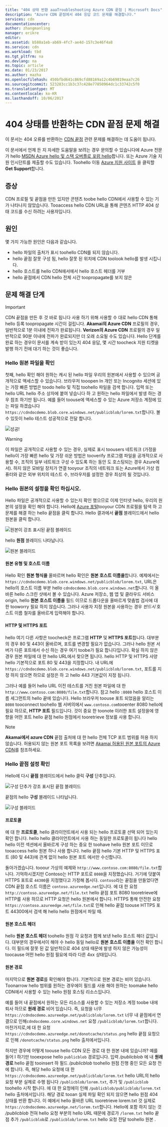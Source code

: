 ```yaml
---
title: "404 상태 반환 aaaTroubleshooting Azure CDN 끝점 | Microsoft Docs"
description: "Azure CDN 끝점에서 404 응답 코드 문제를 해결합니다."
services: cdn
documentationcenter: 
author: zhangmanling
manager: erikre
editor: 
ms.assetid: b588a1eb-ab69-4fc7-ae4d-157c3e46f4a8
ms.service: cdn
ms.workload: tbd
ms.tgt_pltfrm: na
ms.devlang: na
ms.topic: article
ms.date: 01/23/2017
ms.author: mazha
ms.openlocfilehash: 450bfbd641c869cfd88169a12c4b69819eaa7c26
ms.sourcegitcommit: 523283cc1b3c37c428e77850964dc1c33742c5f0
ms.translationtype: MT
ms.contentlocale: ko-KR
ms.lasthandoff: 10/06/2017
---
```

# <a name="troubleshooting-cdn-endpoints-returning-404-statuses"></a>404 상태를 반환하는 CDN 끝점 문제 해결
이 문서는 404 오류를 반환하는 [CDN 끝점](cdn-create-new-endpoint.md) 관련 문제를 해결하는 데 도움이 됩니다.

이 문서에서 언제 든 지 자세한 도움말을 보려는 경우 문의할 수 있습니다에 Azure 전문가 hello [MSDN Azure hello 및 스택 오버플로 포럼 hello](https://azure.microsoft.com/support/forums/)합니다. 또는 Azure 기술 지원 인시던트를 제출할 수도 있습니다. Toohello 이동 [Azure 지원 사이트](https://azure.microsoft.com/support/options/) 을 클릭할 **Get Support**합니다.

## <a name="symptom"></a>증상
CDN 프로필 및 끝점을 만든 있지만 콘텐츠 toobe hello CDN에서 사용할 수 있는 기가 나타나지 않았습니다.  Tooaccess hello CDN URL을 통해 콘텐츠 HTTP 404 상태 코드를 수신 하려는 사용자입니다. 

## <a name="cause"></a>원인
몇 가지 가능한 원인은 다음과 같습니다.

* hello 파일의 출처가 표시 toohello CDN를 되지 않습니다.
* hello 끝점 잘못 구성 됨, hello 잘못 된 위치에 CDN toolook hello를 발생 시킵니다.
* hello 호스트를 hello CDN에서에서 hello 호스트 헤더를 거부
* hello 끝점에서 CDN hello 전체 시간 toopropagate를 보지 않은

## <a name="troubleshooting-steps"></a>문제 해결 단계
> [!IMPORTANT]
> CDN 끝점을 만든 후 것 바로 됩니다 사용 하기 위해 사용할 수 대로 hello CDN 통해 hello 등록 toopropagate 시간이 걸립니다.  <b>Akamai의 Azure CDN</b> 프로필의 경우, 일반적으로 1분 이내에 전파가 완료됩니다.  <b>Verizon의 Azure CDN</b> 프로필의 경우 일반적으로 90분 이내에 전파가 완료되지만 더 오래 소요될 수도 있습니다.  Hello 단계를 완료 하는 경우이 문서를 계속 받이 있는지 404 응답, 몇 시간 toocheck 지원 티켓을 발행 하기 전에 대기 하는 것이 좋습니다.
> 
> 

### <a name="check-hello-origin-file"></a>Hello 원본 파일을 확인
첫째, hello 확인 해야 원하는 캐시 된 hello 파일 우리의 원본에서 사용할 수 있으며 공개적으로 액세스할 수 있습니다.  브라우저 tooopen In 개인 또는 Incognito 세션에 있는 가장 빠른 방법은 toodo hello 및 직접 toohello 파일을 검색 합니다.  입력 또는 hello URL hello 주소 상자에 붙여 넣습니다 하 고 원하는 hello 파일에서 발생 하는 경우 참조 하기만 됩니다.  예를 들어 toouse에 액세스할 수 있는 Azure 저장소 계정에 있는 파일 하겠습니다 `https://cdndocdemo.blob.core.windows.net/publicblob/lorem.txt`합니다.  볼 수 있듯이 hello 테스트 성공적으로 전달 합니다.

![성공!](./media/cdn-troubleshoot-endpoint/cdn-origin-file.png)

> [!WARNING]
> 이 파일은 공개적으로 사용할 수 있는 경우, 실제로 표시 toousers 네트워크 (가정을 hello이 가장 빠른 hello 및 가장 쉬운 방법은 tooverify 프로그램 파일을 공개적으로 사용할 수, 조직의 일부 네트워크 구성 수 있도록 하는 동안 도 호스팅되는 경우 Azure에서).  하지 않은 모바일 장치가 연결 tooyour 조직의 네트워크 또는 Azure에서 가상 컴퓨터와 같은 외부 위치의 테스트 수, 브라우저를 설정한 경우 최상의 될 것입니다.
> 
> 

### <a name="check-hello-origin-settings"></a>Hello 원본의 설정을 확인 하십시오.
Hello 파일은 공개적으로 사용할 수 있는지 확인 했으므로 이제 인터넷 hello, 우리의 원본의 설정을 확인 해야 합니다.  Hello에 [Azure 포털](https://portal.azure.com)tooyour CDN 프로필을 탐색 하 고 문제를 해결 하는 hello 끝점을 클릭 합니다.  Hello 결과에서 **끝점** 블레이드에서 hello 원본을 클릭 합니다.  

![원본이 강조 표시된 끝점 블레이드](./media/cdn-troubleshoot-endpoint/cdn-endpoint.png)

hello **원점** 블레이드 나타납니다. 

![원본 블레이드](./media/cdn-troubleshoot-endpoint/cdn-origin-settings.png)

#### <a name="origin-type-and-hostname"></a>원본 유형 및 호스트 이름
Hello 확인 **원본 형식을** 올바르며 hello 확인은 **원본 호스트 이름을**합니다.  예제에서는 `https://cdndocdemo.blob.core.windows.net/publicblob/lorem.txt`, URL은 hello의 호스트 이름 부분 hello `cdndocdemo.blob.core.windows.net`합니다.  이 올바른 hello 스크린 샷에서 볼 수 있습니다.  Azure 저장소, 웹 앱 및 클라우드 서비스 origin, hello **원본 호스트 이름을** 필드 이므로 드롭다운을 올바르게 맞춤법 검사에 대 한 tooworry 필요 하지 않습니다.  그러나 사용자 지정 원본을 사용하는 경우 *반드시* 호스트 이름 철자를 올바르게 입력해야 합니다.

#### <a name="http-and-https-ports"></a>HTTP 및 HTTPS 포트
hello 여기 다른 사항은 toocheck은 프로그램 **HTTP** 및 **HTTPS 포트**합니다.  대부분의 경우 80 및 443이 올바르며, 포트를 변경할 필요가 없습니다.  그러나 hello 원본 서버가 다른 포트에서 수신 하는 경우 여기 toobe가 필요 합니다입니다.  확실 하지 않은 경우 원본 파일에 대 한 hello URL에서 찾으면 됩니다.  hello HTTP 및 HTTPS 사양 hello 기본적으로 포트 80 및 443을 지정합니다. 내 URL에 `https://cdndocdemo.blob.core.windows.net/publicblob/lorem.txt`, 포트를 지정 하지 않으면 하므로 설정은 하 고 hello 443 기본값이 지정 됩니다.  

그러나 예를 들어 hello URL 이전 테스트를 거친 원본 파일에 대 한 `http://www.contoso.com:8080/file.txt`합니다.  참고 hello `:8080` hello 호스트 이름 세그먼트의 hello 끝에 있습니다.  Hello 브라우저 toouse 포트 되었음을 알리는 `8080` tooconnect toohello 웹 서버의에서 `www.contoso.com`tooenter 8080 hello에 필요 하므로, **HTTP 포트** 필드입니다.  것이 중요 한 toonote 이러한 포트 설정을에 영향을 어떤 포트 hello 끝점 hello 원점에서 tooretrieve 정보를 사용 합니다.

> [!NOTE]
> **Akamai에서 azure CDN** 끝점 출처에 대 한 hello 전체 TCP 포트 범위를 허용 하지 않습니다.  허용되지 않는 원본 포트 목록을 보려면 [Akamai 허용된 원본 포트의 Azure CDN](https://msdn.microsoft.com/library/mt757337.aspx)를 참조하세요.  
> 
> 

### <a name="check-hello-endpoint-settings"></a>Hello 끝점 설정 확인
Hello에 다시 **끝점** 블레이드에서 hello 클릭 **구성** 단추입니다.

![구성 단추가 강조 표시된 끝점 블레이드](./media/cdn-troubleshoot-endpoint/cdn-endpoint-configure-button.png)

끝점의 hello **구성** 블레이드 나타납니다.

![구성 블레이드](./media/cdn-troubleshoot-endpoint/cdn-configure.png)

#### <a name="protocols"></a>프로토콜
에 대 한 **프로토콜**, hello 클라이언트에서 사용 되는 hello 프로토콜 선택 되어 있는지 확인 합니다.  hello hello 클라이언트에서 사용 하는 동일한 프로토콜이 됩니다 hello hello 이전 섹션에서 올바르게 구성 하는 중요 한 toohave hello 원본 포트 이므로 tooaccess hello 원본 하나 사용 합니다.  hello 끝점 hello 기본 HTTP 및 HTTPS 포트 (80 및 443)에 관계 없이 hello 원본 포트 에서만 수신합니다.

돌아가겠습니다. tooour 가상의 예제와 `http://www.contoso.com:8080/file.txt`합니다.  기억하시겠지만 Contoso는 HTTP 포트로 `8080`을 지정했습니다. 거기에 덧붙여 HTTPS 포트로 `44300`을 지정했다고 가정해 봅시다.  `contoso`라는 끝점을 만들었다면 CDN 끝점 호스트 이름은 `contoso.azureedge.net`입니다.  에 대 한 요청 `http://contoso.azureedge.net/file.txt` hello 끝점 포트 8080 tooretrieve에 HTTP를 사용 하므로 HTTP 요청은 hello 원본에서 합니다.  HTTPS 통해 안전한 요청 `https://contoso.azureedge.net/file.txt`로 인해 hello 끝점 toouse HTTPS 포트 44300에서 검색 해 hello hello 원점에서 파일 때.

#### <a name="origin-host-header"></a>원본 호스트 헤더
hello **원본 호스트 헤더** toohello 원점 각 요청과 함께 보낸 hello 호스트 헤더 값입니다.  대부분의 경우에서이 해야 수 hello 동일 hello로 **원본 호스트 이름을** 이전 확인 합니다.  이 필드에 잘못 된 값 일반적으로 404 상태 때문에 발생 하지 않은 가능성이 toocause 어떤 hello 원점 필요에 따라 다른 4xx 상태입니다.

#### <a name="origin-path"></a>원본 경로
마지막으로 **원본 경로**를 확인해야 합니다.  기본적으로 원본 경로는 비어 있습니다.  Toonarrow hello 범위를 원하는 경우에이 필드를 사용 해야 원하는 toomake hello CDN에서 사용할 수 있는 hello 원점 호스팅 리소스입니다.  

예를 들어 내 끝점에서 원하는 모든 리소스를 사용할 수 있는 저장소 계정 toobe 내에 퇴사 하므로 **원래 경로** 비어 있습니다.  즉, 요청을 너무`https://cdndocdemo.azureedge.net/publicblob/lorem.txt` 너무 내 끝점에서 연결으로 인해`cdndocdemo.core.windows.net` 요청 `/publicblob/lorem.txt`합니다.  마찬가지로,에 대 한 요청 `https://cdndocdemo.azureedge.net/donotcache/status.png` hello 끝점 요청으로 인해 `/donotcache/status.png` hello 출처에서입니다.

하지만 경우에 어떻게 toouse hello CDN 모든 경로 대 한 원본 내에 있습니까?  예를 들어 I 하기만 tooexpose hello `publicblob` 경로입니다.  입력 */publicblob* 에 내 **원래 경로** hello 끝점 tooinsert 하 필드 */publicblob* toohello 원점 진행 중인 모든 요청 전에 합니다.  즉, 해당 hello 요청에 대 한 `https://cdndocdemo.azureedge.net/publicblob/lorem.txt` hello URL의 hello 요청 부분 실제로 수행 됩니다 `/publicblob/lorem.txt`, 추가 및 `/publicblob` toohello 시작 합니다. 에 대 한 요청에이 인해 `/publicblob/publicblob/lorem.txt` hello 출처에서입니다.  해당 경로 tooan 실제 파일 확인 되지 않으면 hello 원점 404 상태를 반환 합니다.  이 예에서 hello 올바른 URL tooretrieve lorem.txt 것 실제로 `https://cdndocdemo.azureedge.net/lorem.txt`합니다.  Hello에 포함 하지 않는 것 */publicblob* 전혀 hello 요청 부분의 hello URL 때문에 경로가 `/lorem.txt` hello 끝점 추가 `/publicblob`로 `/publicblob/lorem.txt` hello 요청 전달 toohello 원본 .


